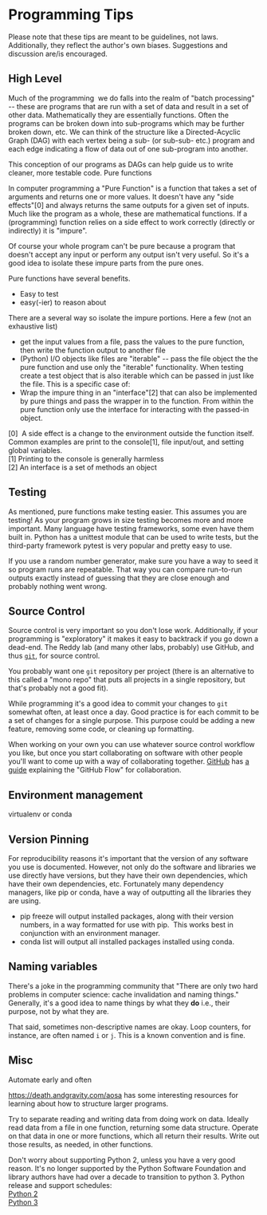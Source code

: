 # Programming Tips

Please note that these tips are meant to be guidelines, not laws. Additionally, they reflect the author's own biases. Suggestions and discussion are/is encouraged.

## High Level

Much of the programming  we do falls into the realm of "batch processing" -- these are programs that are run with a set of data and result in a set of other data. Mathematically they are essentially functions. Often the programs can be broken down into sub-programs which may be further broken down, etc. We can think of the structure like a Directed-Acyclic Graph (DAG) with each vertex being a sub- (or sub-sub- etc.) program and each edge indicating a flow of data out of one sub-program into another.

This conception of our programs as DAGs can help guide us to write cleaner, more testable code.
Pure functions

In computer programming a "Pure Function" is a function that takes a set of arguments and returns one or more values. It doesn't have any "side effects"[0] and always returns the same outputs for a given set of inputs. Much like the program as a whole, these are mathematical functions. If a (programming) function relies on a side effect to work correctly (directly or indirectly) it is "impure".

Of course your whole program can't be pure because a program that doesn't accept any input or perform any output isn't very useful. So it's a good idea to isolate these impure parts from the pure ones.

Pure functions have several benefits.
- Easy to test
- easy(-ier) to reason about

There are a several way so isolate the impure portions. Here a few (not an exhaustive list)
- get the input values from a file, pass the values to the pure function, then write the function output to another file
- (Python) I/O objects like files are "iterable" -- pass the file object the the pure function and use only the "iterable" functionality. When testing create a test object that is also iterable which can be passed in just like the file. This is a specific case of:
- Wrap the impure thing in an "interface"[2] that can also be implemented by pure things and pass the wrapper in to the function. From within the pure function only use the interface for interacting with the passed-in object.

[0]  A side effect is a change to the environment outside the function itself. Common examples are print to the console[1], file input/out, and setting global variables.<br/>
[1] Printing to the console is generally harmless<br/>
[2] An interface is a set of methods an object<br/>

## Testing

As mentioned, pure functions make testing easier. This assumes you are testing! As your program grows in size testing becomes more and more important. Many language have testing frameworks, some even have them built in. Python has a unittest module that can be used to write tests, but the third-party framework pytest is very popular and pretty easy to use.

If you use a random number generator, make sure you have a way to seed it so program runs are repeatable. That way you can compare run-to-run outputs exactly instead of guessing that they are close enough and probably nothing went wrong.

## Source Control

Source control is very important so you don't lose work. Additionally, if your programming is "exploratory" it makes it easy to backtrack if you go down a dead-end. The Reddy lab (and many other labs, probably) use GitHub, and thus [`git`](https://git-scm.com), for source control.

You probably want one `git` repository per project (there is an alternative to this called a "mono repo" that puts all projects in a single repository, but that's probably not a good fit).

While programming it's a good idea to commit your changes to `git` somewhat often, at least once a day. Good practice is for each commit to be a set of changes for a single purpose. This purpose could be adding a new feature, removing some code, or cleaning up formatting.

When working on your own you can use whatever source control workflow you like, but once you start collaborating on software with other people you'll want to come up with a way of collaborating together. [GitHub](https://github.com) has [a guide](https://guides.github.com/introduction/flow/) explaining the "GitHub Flow" for collaboration.

## Environment management

virtualenv or conda

## Version Pinning

For reproducibility reasons it's important that the version of any software you use is documented. However, not only do the software and libraries we use directly have versions, but they have their own dependencies, which have their own dependencies, etc. Fortunately many dependency managers, like pip or conda, have a way of outputting all the libraries they are using.

- pip freeze will output installed packages, along with their version numbers, in a way formatted for use with pip.  This works best in conjunction with an environment manager.
- conda list will output all installed packages installed using conda.

## Naming variables

There's a joke in the programming community that "There are only two hard problems in computer science: cache invalidation and naming things." Generally, it's a good idea to name things by what they __do__ i.e., their purpose, not by what they are.

That said, sometimes non-descriptive names are okay. Loop counters, for instance, are often named `i` or `j`. This is a known convention and is fine.

## Misc

Automate early and often

https://death.andgravity.com/aosa has some interesting resources for learning about how to structure larger programs.

Try to separate reading and writing data from doing work on data. Ideally read data from a file in one function, returning some data structure. Operate on that data in one or more functions, which all return their results. Write out those results, as needed, in other functions.

Don't worry about supporting Python 2, unless you have a very good reason. It's no longer supported by the Python Software Foundation and library authors have had over a decade to transition to python 3.
Python release and support schedules:<br/>
[Python 2](https://www.python.org/dev/peps/pep-0373/)<br/>
[Python 3](https://www.python.org/dev/peps/pep-0602/)
